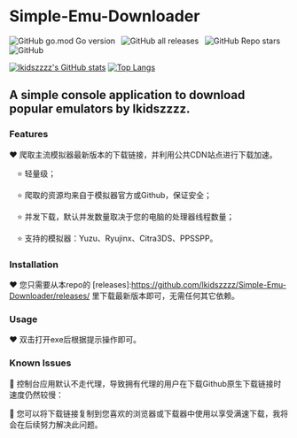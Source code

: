 # Simple-Emu-Downloader

![GitHub go.mod Go version](https://img.shields.io/github/go-mod/go-version/lkidszzzz/Simple-Emu-Downloader?style=flat)&ensp;
![GitHub all releases](https://img.shields.io/github/downloads/lkidszzzz/Simple-Emu-Downloader/total?style=flat)&ensp;
![GitHub Repo stars](https://img.shields.io/github/stars/lkidszzzz/Simple-Emu-Downloader?style=flat)&ensp;
![GitHub](https://img.shields.io/github/license/lkidszzzz/Simple-Emu-Downloader?style=flat)

[![lkidszzzz's GitHub stats](https://github-readme-stats.vercel.app/api?username=lkidszzzz&show_icons=true&theme=dracula)](https://github.com/anuraghazra/github-readme-stats)
[![Top Langs](https://github-readme-stats.vercel.app/api/top-langs/?username=lkidszzzz&show_icons=true&theme=dracula)](https://github.com/anuraghazra/github-readme-stats)

## A simple console application to download popular emulators by lkidszzzz.

### Features

❤ 爬取主流模拟器最新版本的下载链接，并利用公共CDN站点进行下载加速。

&ensp;&ensp;⭐ 轻量级；

&ensp;&ensp;⭐ 爬取的资源均来自于模拟器官方或Github，保证安全；

&ensp;&ensp;⭐ 并发下载，默认并发数量取决于您的电脑的处理器线程数量；

&ensp;&ensp;⭐ 支持的模拟器：Yuzu、Ryujinx、Citra3DS、PPSSPP。

### Installation

❤ 您只需要从本repo的
[releases]:https://github.com/lkidszzzz/Simple-Emu-Downloader/releases/
里下载最新版本即可，无需任何其它依赖。

### Usage

❤ 双击打开exe后根据提示操作即可。

### Known Issues

🤯 控制台应用默认不走代理，导致拥有代理的用户在下载Github原生下载链接时速度仍然较慢：

🤯 您可以将下载链接复制到您喜欢的浏览器或下载器中使用以享受满速下载，我将会在后续努力解决此问题。
